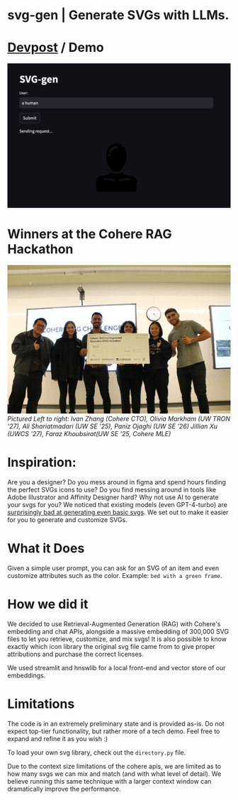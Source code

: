 # svg-gen | Generate SVGs with LLMs.

# [Devpost](https://devpost.com/software/svg-gen) / Demo

![demo](./demo.png)

# Winners at the Cohere RAG Hackathon

![winners](./winners.JPG)
_Pictured Left to right: Ivan Zhang (Cohere CTO), Olivia Markham (UW TRON '27), Ali Shariatmadari (UW SE '25), Paniz Ojaghi (UW SE '26) Jillian Xu (UWCS '27), Faraz Khoubsirat(UW SE '25, Cohere MLE)_

# Inspiration:

Are you a designer? Do you mess around in figma and spend hours finding the perfect SVGs icons to use? Do you find messing around in tools like Adobe Illustrator and Affinity Designer hard?
Why not use AI to generate your svgs for you?
We noticed that existing models (even GPT-4-turbo) are [surprisingly bad at generating even basic svgs](https://praeclarum.org/2023/04/03/chatsvg.html). We set out to make it easier for you to generate and customize SVGs.

# What it Does

Given a simple user prompt, you can ask for an SVG of an item and even customize attributes such as the color. Example: `bed with a green frame`.

# How we did it

We decided to use Retrieval-Augmented Generation (RAG) with Cohere's embedding and chat APIs, alongside a massive embedding of 300,000 SVG files to let you retrieve, customize, and mix svgs! It is also possible to know exactly which icon library the original svg file came from to give proper attributions and purchase the correct licenses.

We used streamlit and hnswlib for a local front-end and vector store of our embeddings.

# Limitations

The code is in an extremely preliminary state and is provided as-is. Do not expect top-tier functionality, but rather more of a tech demo. Feel free to expand and refine it as you wish :)

To load your own svg library, check out the `directory.py` file.

Due to the context size limitations of the cohere apis, we are limited as to how many svgs we can mix and match (and with what level of detail). We believe running this same technique with a larger context window can dramatically improve the performance.
